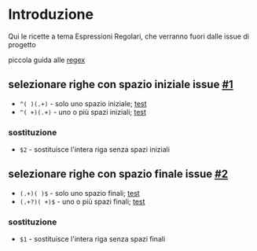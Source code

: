 # Introduzione

Qui le ricette a tema Espressioni Regolari, che verranno fuori dalle issue di progetto

piccola guida alle [regex](https://www.evemilano.com/come-funzionano-le-espressioni-regolari-regex/)

## selezionare righe con spazio iniziale issue [#1](https://github.com/opendatasicilia/tansignari/issues/1)

* `^( )(.+)` - solo uno spazio iniziale; [test](https://regex101.com/r/Qn4BTb/1)
* `^( +)(.+)` - uno o più spazi iniziali; [test](https://regex101.com/r/Qn4BTb/2)

### sostituzione

* `$2` - sostituisce l'intera riga senza spazi iniziali

## selezionare righe con spazio finale issue [#2](https://github.com/opendatasicilia/tansignari/issues/2)

* `(.+)( )$` - solo uno spazio finali; [test](https://regex101.com/r/Qn4BTb/3)
* `(.+?)( +)$` - uno o più spazi finali; [test](https://regex101.com/r/Qn4BTb/4)

### sostituzione

* `$1` - sostituisce l'intera riga senza spazi finali